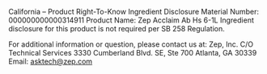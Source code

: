  
 
 
California – Product Right-To-Know Ingredient Disclosure 
Material Number: 000000000000314911 
Product Name: Zep Acclaim Ab Hs 6-1L 
Ingredient disclosure for this product is not required per SB 258 Regulation. 
 
For additional information or question, please contact us at: 
Zep, Inc. 
C/O Technical Services 
3330 Cumberland Blvd. SE, Ste 700 
Atlanta, GA 30339 
Email: asktech@zep.com 
 
 
 
 
